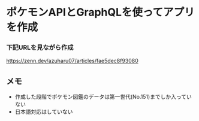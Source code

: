 # ポケモンAPIとGraphQLを使ってアプリを作成

### 下記URLを見ながら作成
https://zenn.dev/azuharu07/articles/fae5dec8f93080

## メモ
* 作成した段階でポケモン図鑑のデータは第一世代(No.151)までしか入っていない
* 日本語対応はしていない